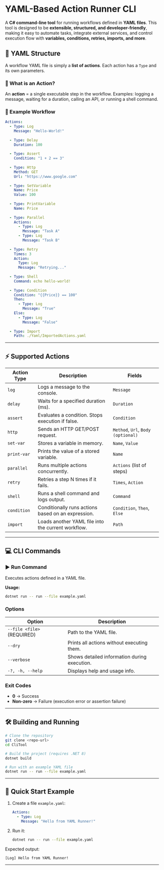 # YAML-Based Action Runner CLI

A **C# command-line tool** for running workflows defined in **YAML files**.
This tool is designed to be **extensible, structured, and developer-friendly**, making it easy to automate tasks, integrate external services, and control execution flow with **variables, conditions, retries, imports, and more**.

## 📂 YAML Structure

A workflow YAML file is simply a **list of actions**. Each action has a `Type` and its own parameters.

### 🔹 What is an Action?

An **action** = a single executable step in the workflow.
Examples: logging a message, waiting for a duration, calling an API, or running a shell command.

### 🔹 Example Workflow

```yaml
Actions:
  - Type: Log
    Message: "Hello-World!"
    
  - Type: Delay
    Duration: 100
    
  - Type: Assert
    Condition: "1 + 2 == 3"
  
  - Type: Http
    Method: GET
    Url: "https://www.google.com"
      
  - Type: SetVariable
    Name: Price
    Value: 100
    
  - Type: PrintVariable
    Name: Price
  
  - Type: Parallel
    Actions:
      - Type: Log
        Message: "Task A"
      - Type: Log
        Message: "Task B"
        
  - Type: Retry
    Times: 3
    Action:
      Type: Log
      Message: "Retrying..."
  
  - Type: Shell
    Command: echo hello-world!
      
  - Type: Condition
    Condition: "{{Price}} == 100"
    Then:
      - Type: Log
        Message: "True"
    Else:
      - Type: Log
        Message: "False"
        
  - Type: Import
    Path: ./Yaml/ImportedActions.yaml
```

---

## ⚡ Supported Actions

| Action Type | Description                                        | Fields                             |
| ----------- | -------------------------------------------------- |------------------------------------|
| `log`       | Logs a message to the console.                     | `Message`                          |
| `delay`     | Waits for a specified duration (ms).               | `Duration`                         |
| `assert`    | Evaluates a condition. Stops execution if false.   | `Condition`                        |
| `http`      | Sends an HTTP GET/POST request.                    | `Method`, `Url`, `Body (optional)` |
| `set-var`   | Stores a variable in memory.                       | `Name`, `Value`                    |
| `print-var` | Prints the value of a stored variable.             | `Name`                             |
| `parallel`  | Runs multiple actions concurrently.                | `Actions` (list of steps)          |
| `retry`     | Retries a step N times if it fails.                | `Times`, `Action`                  |
| `shell`     | Runs a shell command and logs output.              | `Command`                          |
| `condition` | Conditionally runs actions based on an expression. | `Condition`, `Then`, `Else`        |
| `import`    | Loads another YAML file into the current workflow. | `Path`                             |

---

## 💻 CLI Commands

### ▶️ Run Command

Executes actions defined in a YAML file.

**Usage:**

```bash
dotnet run -- run --file example.yaml
```

### Options

| Option                     | Description                                  |
| -------------------------- | -------------------------------------------- |
| `--file <file>` (REQUIRED) | Path to the YAML file.                       |
| `--dry`                    | Prints all actions without executing them.   |
| `--verbose`                | Shows detailed information during execution. |
| `-?, -h, --help`           | Displays help and usage info.                |

### Exit Codes

* **0** → Success
* **Non-zero** → Failure (execution error or assertion failure)

---

## 🛠️ Building and Running

```bash
# Clone the repository
git clone <repo-url>
cd CliTool

# Build the project (requires .NET 8)
dotnet build

# Run with an example YAML file
dotnet run -- run --file example.yaml
```

---

## 🚀 Quick Start Example

1. Create a file `example.yaml`:

   ```yaml
   Actions:
     - Type: Log
       Message: "Hello from YAML Runner!"
   ```
2. Run it:

   ```bash
   dotnet run -- run --file example.yaml
   ```

Expected output:

```
[Log] Hello from YAML Runner!
```

---
